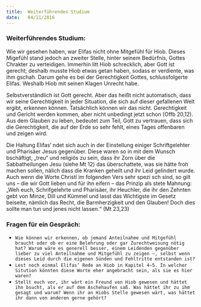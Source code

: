 ```yaml
---
title:  Weiterführendes Studium
date:   04/11/2016
---
```


### Weiterführendes Studium:

Wie wir gesehen haben, war Elifas nicht ohne Mitgefühl für Hiob. Dieses Migefühl stand jedoch an zweiter Stelle, hinter seinem Bedürfnis, Gottes Chrakter zu verteidigen. Immerhin litt Hiob schrecklich, aber Gott ist gerecht; deshalb musste Hiob etwas getan haben, sodass er verdiente, was ihm gschah. Darum gehe es bei der Gerechtigkeit Gottes, schlussfolgerte Elifas. Weshalb Hiob mit seinen Klagen Unrecht habe.

Selbstverständlich ist Gott gerecht. Aber das heißt nicht automatisch, dass wir seine Gerechtigkeit in jeder Situation, die sich auf dieser gefallenen Welt ergibt, erkennen können. Tatsächlich können wir das nicht. Gerechtigkeit und Gericht werden kommen, aber nicht unbedingt jetzt schon (Offb 20,12). Aus dem Glauben zu leben, bedeutet zum Teil, Gott zu vertrauen, dass sich die Gerechtigkeit, die auf der Erde so sehr fehlt, eines Tages offenbaren und zeigen wird.

Die Haltung Elifas’  ndet sich auch in der Einstellung einiger Schriftgelehter und Pharisäer Jesus gegenüber. Diese waren so in mit dem Wunsch bschäftigt, „treu“ und religiös zu sein, dass ihr Zorn über die Sabbatheilungen Jesu (siehe Mt 12) das überschattete, was sie hätte froh machen sollen, nälich dass die Kranken geheilt und ihr Leid gelindert wurde. Auch wenn die Worte Christi im folgenden Vers sehr spezi sch sind, so gilt uns – die wir Gott lieben und für ihn eifern – das Prinzip als stete Mahnung: „Weh euch, Schrifgelehrte und Pharisäer, ihr Heuchler, die ihr den Zehnten gebt von Minze, Dill und Kümmel und lasst das Wichtigste im Gesetz beiseite, nämlich das Recht, die Barmherzigkeit und den Glauben! Doch dies sollte man tun und jenes nicht lassen.“ (Mt 23,23)

### Fragen für ein Gespräch:

- `Wie können wir erkennen, ob jemand Anteilnahme und Mitgefühl braucht oder ob er eine Belehrung oder gar Zurechtweisung nötig hat? Warum wäre es generell besser, einem Leidenden gegenüber lieber zu viel Anteilnahme und Mitgefühl zu zeigen –, selbst wenn dieses Leid durch die eigenen Sünden und Fehltritte entstanden ist?`
- `Lest noch einmal Elifas’ Rede an Hiob in Kapitel 4–5. In welcher Sitution könnten diese Worte eher angebracht sein, als sie es hier waren?`
- `Stellt euch vor, ihr wärt ein Freund von Hiob gewesen und hättet ihn bsucht, als er auf dem Aschehaufen saß. Was hättet ihr zu ihm gesagt und warum? Wenn ihr an Hiobs Stelle gewesen wärt, was hättet ihr dann von anderen gerne gehört?`
